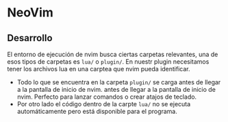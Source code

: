# NeoVim

## Desarrollo

El entorno de ejecución de nvim busca ciertas carpetas relevantes, una de esos
tipos de carpetas es `lua/` o `plugin/`. En nuestr plugin necesitamos tener los
archivos lua en una carptea que nvim pueda identificar.
- Todo lo que se encuentra en la carpeta `plugin/` se carga antes de llegar a la
pantalla de inicio de nvim. antes de llegar a la pantalla de inicio de nvim.
Perfecto para lanzar comandos o crear atajos de teclado.
- Por otro lado el código dentro de la carpte `lua/` no se ejecuta
automáticamente pero está disponible para el programa.


